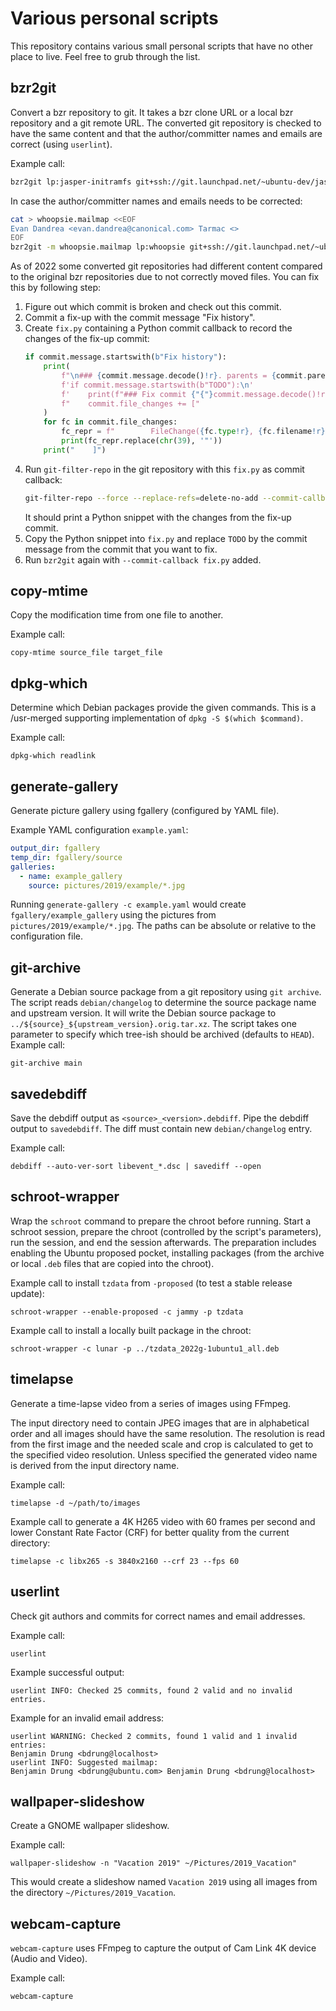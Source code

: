 Various personal scripts
========================

This repository contains various small personal scripts that have no other place to live. Feel free
to grub through the list.

bzr2git
-------

Convert a bzr repository to git. It takes a bzr clone URL or a local bzr
repository and a git remote URL. The converted git repository is checked to have
the same content and that the author/committer names and emails are correct
(using `userlint`).

Example call:

```sh
bzr2git lp:jasper-initramfs git+ssh://git.launchpad.net/~ubuntu-dev/jasper-initramfs/+git/main
```

In case the author/committer names and emails needs to be corrected:

```sh
cat > whoopsie.mailmap <<EOF
Evan Dandrea <evan.dandrea@canonical.com> Tarmac <>
EOF
bzr2git -m whoopsie.mailmap lp:whoopsie git+ssh://git.launchpad.net/~ubuntu-core-dev/whoopsie/+git/main
```

As of 2022 some converted git repositories had different content compared to the
original bzr repositories due to not correctly moved files. You can fix this by
following step:

1. Figure out which commit is broken and check out this commit.
2. Commit a fix-up with the commit message "Fix history".
3. Create `fix.py` containing a Python commit callback to record the changes of
   the fix-up commit:
   ```python
   if commit.message.startswith(b"Fix history"):
       print(
           f"\n### {commit.message.decode()!r}. parents = {commit.parents!r} ###\n"
           f'if commit.message.startswith(b"TODO"):\n'
           f'    print(f"### Fix commit {"{"}commit.message.decode()!r{"}"} ###")\n'
           f"    commit.file_changes += ["
       )
       for fc in commit.file_changes:
           fc_repr = f"        FileChange({fc.type!r}, {fc.filename!r}, {fc.blob_id!r}, {fc.mode!r}),"
           print(fc_repr.replace(chr(39), '"'))
       print("    ]")
   ```
4. Run `git-filter-repo` in the git repository with this `fix.py` as commit
   callback:
   ```sh
   git-filter-repo --force --replace-refs=delete-no-add --commit-callback fix.py
   ```
   It should print a Python snippet with the changes from the fix-up commit.
5. Copy the Python snippet into `fix.py` and replace `TODO` by the commit
   message from the commit that you want to fix.
6. Run `bzr2git` again with `--commit-callback fix.py` added.

copy-mtime
----------

Copy the modification time from one file to another.

Example call:

```
copy-mtime source_file target_file
```

dpkg-which
----------

Determine which Debian packages provide the given commands. This is a /usr-merged supporting
implementation of `dpkg -S $(which $command)`.

Example call:

```
dpkg-which readlink
```

generate-gallery
----------------

Generate picture gallery using fgallery (configured by YAML file).

Example YAML configuration `example.yaml`:

```YAML
output_dir: fgallery
temp_dir: fgallery/source
galleries:
  - name: example_gallery
    source: pictures/2019/example/*.jpg
```

Running `generate-gallery -c example.yaml` would create `fgallery/example_gallery` using the
pictures from `pictures/2019/example/*.jpg`. The paths can be absolute or relative to the
configuration file.

git-archive
-----------

Generate a Debian source package from a git repository using `git archive`.
The script reads `debian/changelog` to determine the source package name and
upstream version. It will write the Debian source package to
`../${source}_${upstream_version}.orig.tar.xz`. The script takes one parameter
to specify which tree-ish should be archived (defaults to `HEAD`). Example call:

```
git-archive main
```

savedebdiff
-----------

Save the debdiff output as `<source>_<version>.debdiff`. Pipe the debdiff output
to `savedebdiff`. The diff must contain new `debian/changelog` entry.

Example call:

```
debdiff --auto-ver-sort libevent_*.dsc | savediff --open
```

schroot-wrapper
---------------

Wrap the `schroot` command to prepare the chroot before running. Start a schroot session, prepare
the chroot (controlled by the script's parameters), run the session, and end the session
afterwards. The preparation includes enabling the Ubuntu proposed pocket, installing packages (from
the archive or local `.deb` files that are copied into the chroot).

Example call to install `tzdata` from `-proposed` (to test a stable release update):

```
schroot-wrapper --enable-proposed -c jammy -p tzdata
```

Example call to install a locally built package in the chroot:

```
schroot-wrapper -c lunar -p ../tzdata_2022g-1ubuntu1_all.deb
```

timelapse
---------

Generate a time-lapse video from a series of images using FFmpeg.

The input directory need to contain JPEG images that are in alphabetical order
and all images should have the same resolution. The resolution is read from the
first image and the needed scale and crop is calculated to get to the specified
video resolution. Unless specified the generated video name is derived from the
input directory name.

Example call:

```
timelapse -d ~/path/to/images
```

Example call to generate a 4K H265 video with 60 frames per second and lower
Constant Rate Factor (CRF) for better quality from the current directory:

```
timelapse -c libx265 -s 3840x2160 --crf 23 --fps 60
```

userlint
--------

Check git authors and commits for correct names and email addresses.

Example call:

```
userlint
```

Example successful output:

```
userlint INFO: Checked 25 commits, found 2 valid and no invalid entries.
```

Example for an invalid email address:

```
userlint WARNING: Checked 2 commits, found 1 valid and 1 invalid entries:
Benjamin Drung <bdrung@localhost>
userlint INFO: Suggested mailmap:
Benjamin Drung <bdrung@ubuntu.com> Benjamin Drung <bdrung@localhost>
```

wallpaper-slideshow
-------------------

Create a GNOME wallpaper slideshow.

Example call:

```
wallpaper-slideshow -n "Vacation 2019" ~/Pictures/2019_Vacation"
```

This would create a slideshow named `Vacation 2019` using all images from the
directory `~/Pictures/2019_Vacation`.

webcam-capture
--------------

`webcam-capture` uses FFmpeg to capture the output of Cam Link 4K device (Audio and Video).

Example call:

```
webcam-capture
```
